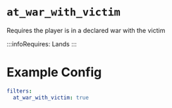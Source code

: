 # `at_war_with_victim`

Requires the player is in a declared war with the victim

:::infoRequires:
Lands
:::
# Example Config
```yaml
filters:
  at_war_with_victim: true
```
